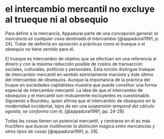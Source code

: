# el intercambio mercantil no excluye al trueque ni al obsequio

Para definir a la mercancía, Appadurai parte de una concepción general: *la mercancía es cualquier cosa destinada al intercambio* [@appadurai1991, p. 24]. Tratar de definirla en oposición a prácticas como el trueque o el obsequio no tiene sentido para él.

El trueque es intercambio de objetos que se efectúan *sin* una referencia al dinero y *con* la máxima reducción posible de costos de transacción sociales, culturales, políticos y personales. Esta noción distingue trueque de intercambio mercantil en sentido estrictamente marxista y éste último del intercambio de obsequios. Aunque la importancia de la práctica del truque en sociedades capitalistas muestra que puede constituir una forma especial de intercambio mercantil. La idea de que el intercambio de obsequios y el mercantil son mutuamente excluyentes es cuestionable. Siguiendo a Bourdieu, quien afirma que el intercambio de obsequios en la modernidad occidental, lejos de ser una *suspensión temporal del cálculo egoísta, se conforma con él*, [@appadurai1991, pp. 24-28]

Todas las cosas tienen un potencial mercantil, y centrarse en él es más fructífero que *buscar inútilmente la distinción mágica entre mercancías y otros tipos de cosas* [@appadurai1991, p. 29].

